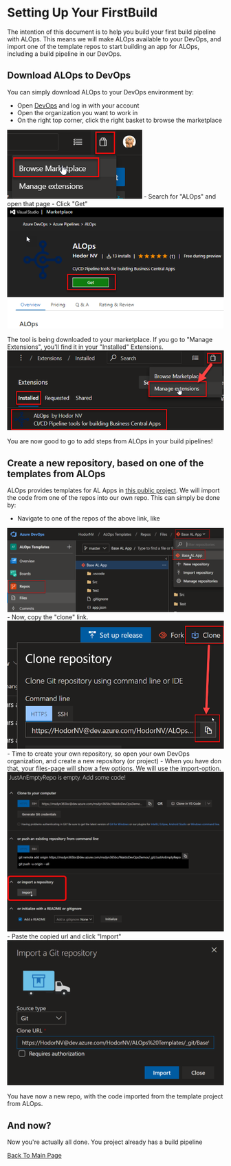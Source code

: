 # Setting Up Your FirstBuild
The intention of this document is to help you build your first build pipeline with ALOps.  This means we will make ALOps available to your DevOps, and import one of the template repos to start building an app for ALOps, including a build pipeline in our DevOps.

## Download ALOps to DevOps
You can simply download ALOps to your DevOps environment by:
- Open [DevOps](https://devops.azure.com) and log in with your account
- Open the organization you want to work in
- On the right top corner, click the right basket to browse the marketplace
<img src="Images\FirstBuildPipeline1.png">
- Search for "ALOps" and open that page
- Click "Get"
<img src="Images\FirstBuildPipeline2.png">

The tool is being downloaded to your marketplace.  If you go to "Manage Extensions", you'll find it in your "Installed" Extensions.
<img src="Images\FirstBuildPipeline3.png">

You are now good to go to add steps from ALOps in your build pipelines!

## Create a new repository, based on one of the templates from ALOps
ALOps provides templates for AL Apps in [this public project](https://dev.azure.com/HodorNV/ALOps%20Templates/).  We will import the code from one of the repos into our own repo.  This can simply be done by:
- Navigate to one of the repos of the above link, like
<img src="Images\FirstBuildPipeline4.png">
- Now, copy the "clone" link.
<img src="Images\FirstBuildPipeline5.png">
- Time to create your own repository, so open your own DevOps organization, and create a new repository (or project)
- When you have don that, your files-page will show a few options.  We will use the import-option.
<img src="Images\FirstBuildPipeline6.png">
- Paste the copied url and click "Import"
<img src="Images\FirstBuildPipeline7.png">

You have now a new repo, with the code imported from the template project from ALOps.

## And now?
Now you're actually all done.  You project already has a build pipeline

[Back To Main Page](../README.md)